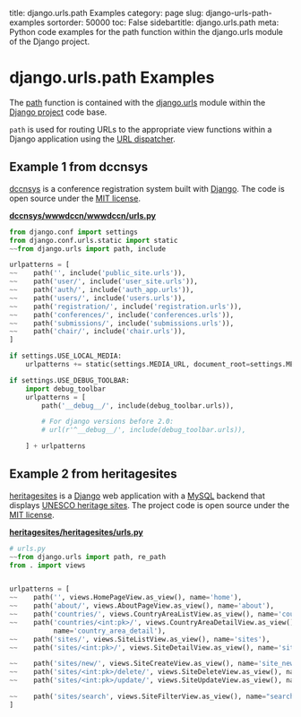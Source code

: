 title: django.urls.path Examples
category: page
slug: django-urls-path-examples
sortorder: 50000
toc: False
sidebartitle: django.urls.path
meta: Python code examples for the path function within the django.urls module of the Django project. 


# django.urls.path Examples
The [path](https://github.com/django/django/blob/master/django/urls/conf.py) 
function is contained with the 
[django.urls](https://github.com/django/django/tree/master/django/urls) 
module within the [Django project](/django.html) code base. 

`path` is used for routing URLs to the appropriate view functions within 
a Django application using the
[URL dispatcher](https://docs.djangoproject.com/en/dev/topics/http/urls/).


## Example 1 from dccnsys
[dccnsys](https://github.com/dccnconf/dccnsys) is a conference registration 
system built with [Django](/django.html). The code is open source under the
[MIT license](https://github.com/dccnconf/dccnsys/blob/master/LICENSE).

[**dccnsys/wwwdccn/wwwdccn/urls.py**](https://github.com/dccnconf/dccnsys/blob/master/wwwdccn/wwwdccn/urls.py)

```python
from django.conf import settings
from django.conf.urls.static import static
~~from django.urls import path, include

urlpatterns = [
~~    path('', include('public_site.urls')),
~~    path('user/', include('user_site.urls')),
~~    path('auth/', include('auth_app.urls')),
~~    path('users/', include('users.urls')),
~~    path('registration/', include('registration.urls')),
~~    path('conferences/', include('conferences.urls')),
~~    path('submissions/', include('submissions.urls')),
~~    path('chair/', include('chair.urls')),
]

if settings.USE_LOCAL_MEDIA:
    urlpatterns += static(settings.MEDIA_URL, document_root=settings.MEDIA_ROOT)

if settings.USE_DEBUG_TOOLBAR:
    import debug_toolbar
    urlpatterns = [
        path('__debug__/', include(debug_toolbar.urls)),

        # For django versions before 2.0:
        # url(r'^__debug__/', include(debug_toolbar.urls)),

    ] + urlpatterns
```


## Example 2 from heritagesites
[heritagesites](https://github.com/Michael-Cantley/heritagesites) is a
[Django](/django.html) web application with a [MySQL](/mysql.html)
backend that displays 
[UNESCO heritage sites](https://whc.unesco.org/en/list/). The project
code is open source under the 
[MIT license](https://github.com/Michael-Cantley/heritagesites/blob/master/LICENSE).

[**heritagesites/heritagesites/urls.py**](https://github.com/Michael-Cantley/heritagesites/blob/master/heritagesites/urls.py)

```python
# urls.py
~~from django.urls import path, re_path
from . import views


urlpatterns = [
~~    path('', views.HomePageView.as_view(), name='home'),
~~    path('about/', views.AboutPageView.as_view(), name='about'),
~~    path('countries/', views.CountryAreaListView.as_view(), name='country_area'),
~~    path('countries/<int:pk>/', views.CountryAreaDetailView.as_view(), 
           name='country_area_detail'),
~~    path('sites/', views.SiteListView.as_view(), name='sites'),
~~    path('sites/<int:pk>/', views.SiteDetailView.as_view(), name='site_detail'),

~~    path('sites/new/', views.SiteCreateView.as_view(), name='site_new'),
~~    path('sites/<int:pk>/delete/', views.SiteDeleteView.as_view(), name='site_delete'),
~~    path('sites/<int:pk>/update/', views.SiteUpdateView.as_view(), name='site_update'),

~~    path('sites/search', views.SiteFilterView.as_view(), name="search")
]
```
